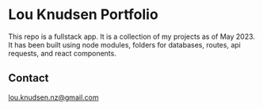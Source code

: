 # Lou Knudsen Portfolio

This repo is a fullstack app. It is a collection of my projects as of May 2023.
It has been built using node modules, folders for databases, routes, api requests, and react components.

## Contact

lou.knudsen.nz@gmail.com
